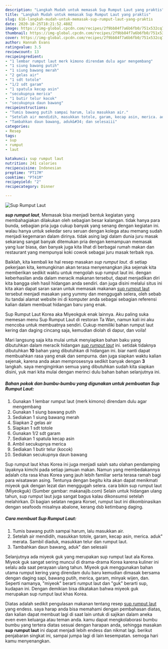 ```yaml
---
description: "Langkah Mudah untuk memasak Sup Rumput Laut yang praktis"
title: "Langkah Mudah untuk memasak Sup Rumput Laut yang praktis"
slug: 616-langkah-mudah-untuk-memasak-sup-rumput-laut-yang-praktis
date: 2020-10-25T18:21:52.488Z
image: https://img-global.cpcdn.com/recipes/2f9bb84f7a6b6fb0/751x532cq70/sup-rumput-laut-foto-resep-utama.jpg
thumbnail: https://img-global.cpcdn.com/recipes/2f9bb84f7a6b6fb0/751x532cq70/sup-rumput-laut-foto-resep-utama.jpg
cover: https://img-global.cpcdn.com/recipes/2f9bb84f7a6b6fb0/751x532cq70/sup-rumput-laut-foto-resep-utama.jpg
author: Hannah Evans
ratingvalue: 3.5
reviewcount: 13
recipeingredient:
- "1 lembar rumput laut merk kimono direndam dulu agar mengembang"
- "1 siung bawang putih"
- "1 siung bawang merah"
- "2 gelas air"
- "1 sdt totole"
- "1/2 sdt garam"
- "1 spatula kecap asin"
- "secukupnya merica"
- "1 butir telur kocok"
- "secukupnya daun bawang"
recipeinstructions:
- "Tumis bawang putih sampai harum, lalu masukkan air."
- "Setelah air mendidih, masukkan totole, garam, kecap asin, merica. aduk&#34; merata. Sambil diaduk, masukkan telur dan rumput laut."
- "Tambahkan daun bawang, aduk&#34; dan selesaiii"
categories:
- Resep
tags:
- sup
- rumput
- laut

katakunci: sup rumput laut 
nutrition: 241 calories
recipecuisine: Indonesian
preptime: "PT17M"
cooktime: "PT41M"
recipeyield: "2"
recipecategory: Dinner

---
```



![Sup Rumput Laut](https://img-global.cpcdn.com/recipes/2f9bb84f7a6b6fb0/751x532cq70/sup-rumput-laut-foto-resep-utama.jpg)

<b><i>sup rumput laut</i></b>, Memasak bisa menjadi bentuk kegiatan yang membahagiakan dilakukan oleh sebagian besar kalangan. tidak hanya para bunda, sebagian pria juga cukup banyak yang senang dengan kegiatan ini. walau hanya untuk sekedar seru seruan dengan kolega atau memang sudah menjadi kegemaran dalam dirinya. tidak asing lagi dalam dunia juru masak sekarang sangat banyak ditemukan pria dengan kemampuan memasak yang luar biasa, dan banyak juga kita lihat di berbagai rumah makan dan restaurant yang mempunyai koki cowok sebagai juru masak terbaik nya.

Baiklah, kita kembali ke hal resep masakan <i>sup rumput laut</i>. di setiap pekerjaan kita, kemungkinan akan terasa menyenangkan jika sejenak kita memberikan sedikit waktu untuk mengolah sup rumput laut ini. dengan keberhasilan anda dalam meracik makanan tersebut, dapat menjadikan diri kita bangga oleh hasil hidangan anda sendiri. dan juga disini melalui situs ini kita akan dapat saran saran untuk memasak makanan <u>sup rumput laut</u> tersebut menjadi masakan yang yummy dan menggugah selera, oleh sebab itu tandai alamat website ini di komputer anda sebagai sebagian referensi kalian dalam membuat hidangan baru yang enak.

Sup Rumput Laut Korea aka Miyeokguk enak lainnya. Aku paling suka memesan menu Sup Rumput Laut di restoran Ta Wan, namun kali ini aku mencoba untuk membuatnya sendiri. Cukup memiliki bahan rumput laut kering dan daging cincang saja, kemudian diolah di dapur, dan voila!


Mari langsung saja kita mulai untuk menyiapkan bahan baku yang dibutuhkan dalam meracik hidangan <u><i>sup rumput laut</i></u> ini. setidak tidaknya dibutuhkan <b>10</b> bahan yang dibutuhkan di hidangan ini. biar nanti dapat membuahkan rasa yang enak dan sempurna. dan juga siapkan waktu kalian sejenak, karena anda akan memprosesnya sedikit banyak dengan <b>3</b> langkah. saya menginginkan semua yang dibutuhkan sudah kita siapkan disini, yuk mari kita mulai dengan merinci dulu bahan bahan selanjutnya ini.

<!--inarticleads1-->

##### Bahan pokok dan bumbu-bumbu yang digunakan untuk pembuatan Sup Rumput Laut:

1. Gunakan 1 lembar rumput laut (merk kimono) direndam dulu agar mengembang
1. Gunakan 1 siung bawang putih
1. Sediakan 1 siung bawang merah
1. Siapkan 2 gelas air
1. Siapkan 1 sdt totole
1. Gunakan 1/2 sdt garam
1. Sediakan 1 spatula kecap asin
1. Ambil secukupnya merica
1. Sediakan 1 butir telur (kocok)
1. Sediakan secukupnya daun bawang


Sup rumput laut khas Korea ini juga menjadi salah satu olahan pendamping layaknya kimchi pada setiap jamuan makan. Namun yang membedakannya adalah cita rasa khas Korea yang jauh lebih familiar serta terasa ramah bagi para wisatawan asing. Tentunya dengan begitu kita akan dapat menikmati miyeok guk dengan lezat dan menggugah selera. cara bikin sup rumput laut (Miyeokguk) (Sumber gambar: makanajib.com) Selain untuk hidangan ulang tahun, sup rumput laut juga sangat bagus kalau dikonsumsi setelah melahirkan. Di bagian selatan negara Korsel, rumput laut ini dikombinasikan dengan seafoods misalnya abalone, kerang dsb ketimbang daging. 

<!--inarticleads2-->

##### Cara membuat Sup Rumput Laut:

1. Tumis bawang putih sampai harum, lalu masukkan air.
1. Setelah air mendidih, masukkan totole, garam, kecap asin, merica. aduk&#34; merata. Sambil diaduk, masukkan telur dan rumput laut.
1. Tambahkan daun bawang, aduk&#34; dan selesaiii


Selanjutnya ada miyeok guk yang merupakan sup rumput laut ala Korea. Miyeok guk sangat sering muncul di drama-drama Korea karena kuliner ini selalu ada saat perayaan ulang tahun. Miyeok guk menggunakan bahan utama rumput kering yang direndam dulu baru kemudian dimasak bersama dengan daging sapi, bawang putih, merica, garam, minyak wijen, dan. Seperti namanya, &#34;miyeok&#34; berarti rumput laut dan &#34;guk&#34; berarti sup, kudapan ini. Dengan demikian bisa dikatakan bahwa miyeok guk merupakan sup rumput laut khas Korea. 

Diatas adalah sedikit pengulasan makanan tentang resep <u>sup rumput laut</u> yang endess. saya harap anda bisa memahami dengan pembahasan diatas, dan kalian dapat membuat lagi di saat lain untuk di sajikan dalam aneka even even keluarga atau teman anda. kamu dapat mengkolaborasi bumbu bumbu yang tertera diatas sesuai dengan harapan anda, sehingga masakan <b>sup rumput laut</b> ini dapat menjadi lebih endess dan nikmat lagi. berikut penjabaran singkat ini, sampai jumpa lagi di lain kesempatan. semoga hari kamu menyenangkan.
